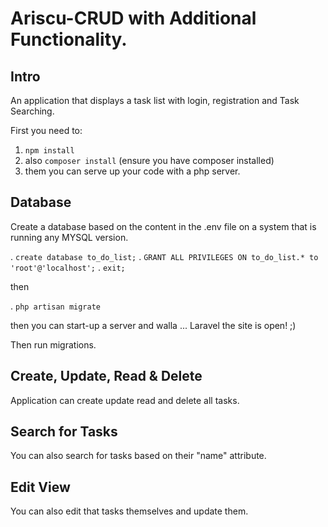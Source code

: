 # Ariscu-CRUD with Additional Functionality.

## Intro

An application that displays a task list with login, registration and
Task Searching.

First you need to:
1. ```npm install```
2. also ```composer install``` (ensure you have composer installed)
3. them you can serve up your code with a php server.

## Database

Create a database based on the content in the .env file on a system that is
running any MYSQL version.

. ```create database to_do_list;```
. ```GRANT ALL PRIVILEGES ON to_do_list.* to 'root'@'localhost';```
. ```exit;```

 then

. ```php artisan migrate```

then you can start-up a server
and walla ... Laravel the site is open! ;)

Then run migrations.

## Create, Update, Read & Delete

Application can create update read and delete all tasks.

## Search for Tasks

You can also search for tasks based on their "name" attribute.

## Edit View  

You can also edit that tasks themselves and update them.
